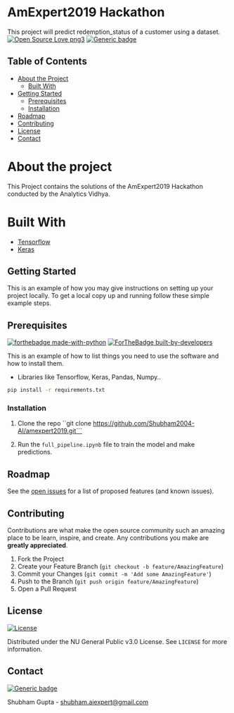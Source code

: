 # AmExpert2019 Hackathon
This project will predict redemption_status of a customer using a dataset.
[![Open Source Love png3](https://badges.frapsoft.com/os/v3/open-source.png?v=103)](https://github.com/ellerbrock/open-source-badges/)
[![Generic badge](https://img.shields.io/badge/Status-Completed!-<COLOR>.svg)](https://shields.io/)


## Table of Contents

* [About the Project](#about-the-project)
  * [Built With](#built-with)
* [Getting Started](#getting-started)
  * [Prerequisites](#prerequisites)
  * [Installation](#installation)
* [Roadmap](#roadmap)
* [Contributing](#contributing)
* [License](#license)
* [Contact](#contact)

# About the project

This Project contains the solutions of the AmExpert2019 Hackathon conducted by the Analytics Vidhya.

# Built With

* [Tensorflow](https://www.tensorflow.org)
* [Keras](https://keras.io)

## Getting Started

This is an example of how you may give instructions on setting up your project locally.
To get a local copy up and running follow these simple example steps.

## Prerequisites
[![forthebadge made-with-python](http://ForTheBadge.com/images/badges/made-with-python.svg)](https://www.python.org/)
[![ForTheBadge built-by-developers](http://ForTheBadge.com/images/badges/built-by-developers.svg)](https://GitHub.com/Naereen/)

This is an example of how to list things you need to use the software and how to install them.
* Libraries like Tensorflow, Keras, Pandas, Numpy..
```sh
pip install -r requirements.txt
```

### Installation

1. Clone the repo ``git clone https://github.com/Shubham2004-AI/amexpert2019.git```

2. Run the ```full_pipeline.ipynb``` file to train the model and make predictions.

## Roadmap

See the [open issues](https://github.com/Shubham2004-AI/amexpert2019/issues) for a list of proposed features (and known issues).

## Contributing

Contributions are what make the open source community such an amazing place to be learn, inspire, and create. Any contributions you make are **greatly appreciated**.

1. Fork the Project
2. Create your Feature Branch (`git checkout -b feature/AmazingFeature`)
3. Commit your Changes (`git commit -m 'Add some AmazingFeature'`)
4. Push to the Branch (`git push origin feature/AmazingFeature`)
5. Open a Pull Request

## License
[![License](https://img.shields.io/badge/License-General_Public_v3.0-blue.svg)](https://opensource.org/licenses/Apache-2.0)

Distributed under the NU General Public v3.0 License. See `LICENSE` for more information.

## Contact
[![Generic badge](https://img.shields.io/badge/Need_Help-Contact_ME!-<COLOR>.svg)](https://shields.io/)

Shubham Gupta - shubham.aiexpert@gmail.com

